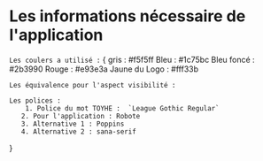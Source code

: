 # Les informations nécessaire de l'application

`Les coulers a utilisé :`
{
    gris : #f5f5ff
    Bleu : #1c75bc
    Bleu foncé : #2b3990
    Rouge : #e93e3a
    Jaune du Logo : #fff33b

    Les équivalence pour l'aspect visibilité :

    Les polices :
        1. Police du mot TOYHE :  `League Gothic Regular`
       2. Pour l'application : Robote
       3. Alternative 1 : Poppins
       4. Alternative 2 : sana-serif

}